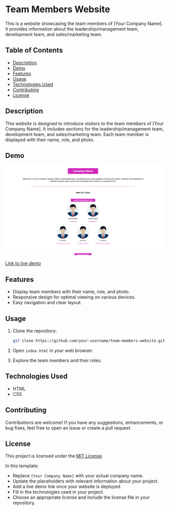 # Team Members Website

This is a website showcasing the team members of [Your Company Name]. It provides information about the leadership/management team, development team, and sales/marketing team.

## Table of Contents

- [Description](#description)
- [Demo](#demo)
- [Features](#features)
- [Usage](#usage)
- [Technologies Used](#technologies-used)
- [Contributing](#contributing)
- [License](#license)

## Description

This website is designed to introduce visitors to the team members of [Your Company Name]. It includes sections for the leadership/management team, development team, and sales/marketing team. Each team member is displayed with their name, role, and photo.

## Demo

<img src='./screenshot.png'>
<br/>

[Link to live demo](https://company-team-members-page.vercel.app/)

## Features

- Display team members with their name, role, and photo.
- Responsive design for optimal viewing on various devices.
- Easy navigation and clear layout.

## Usage

1. Clone the repository:

   ```bash
   git clone https://github.com/your-username/team-members-website.git
   ```

2. Open `index.html` in your web browser.

3. Explore the team members and their roles.

## Technologies Used

- HTML
- CSS

## Contributing

Contributions are welcome! If you have any suggestions, enhancements, or bug fixes, feel free to open an issue or create a pull request.

## License

This project is licensed under the [MIT License](LICENSE).

In this template:

- Replace `[Your Company Name]` with your actual company name.
- Update the placeholders with relevant information about your project.
- Add a live demo link once your website is deployed.
- Fill in the technologies used in your project.
- Choose an appropriate license and include the license file in your repository.
